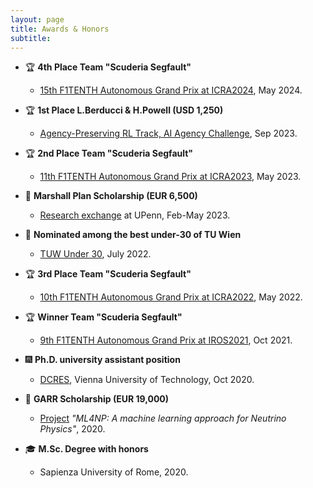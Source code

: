 ```yaml
---
layout: page
title: Awards & Honors
subtitle:
---
```


<!-- https://dev.to/nikolab/complete-list-of-github-markdown-emoji-markup-5aia -->


- :trophy: **4th Place Team "Scuderia Segfault"**
  - [15th F1TENTH Autonomous Grand Prix at ICRA2024](https://www.tuwien.at/inf/f1tenth/news-detail/15th-grand-prix/), May 2024.

- :trophy: **1st Place L.Berducci & H.Powell (USD 1,250)**
  - [Agency-Preserving RL Track, AI Agency Challenge](https://alignmentjam.com/jam/agency), Sep 2023.

- :trophy: **2nd Place Team "Scuderia Segfault"**
  - [11th F1TENTH Autonomous Grand Prix at ICRA2023](https://informatics.tuwien.ac.at/news/2442), May 2023.

- :rocket: **Marshall Plan Scholarship (EUR 6,500)**
  - [Research exchange](https://www.marshallplan.at/) at UPenn, Feb-May 2023.

- :rocket: **Nominated among the best under-30 of TU Wien**
  - [TUW Under 30](https://informatics.tuwien.ac.at/news/2249), July 2022.

- :trophy: **3rd Place Team "Scuderia Segfault"**
  - [10th F1TENTH Autonomous Grand Prix at ICRA2022](https://informatics.tuwien.ac.at/news/2224), May 2022.

- :trophy: **Winner Team "Scuderia Segfault"**
  - [9th F1TENTH Autonomous Grand Prix at IROS2021](https://informatics.tuwien.ac.at/news/2097), Oct 2021.

- :fireworks: **Ph.D. university assistant position**
  - [DCRES](https://informatics.tuwien.ac.at/doctoral/resilient-embedded-systems/), Vienna University of Technology, Oct 2020.

- :rocket: **GARR Scholarship (EUR 19,000)**
  - [Project](https://www.european-funding-guide.eu/scholarship/10526-scholarship-orio-carlini) *"ML4NP: A machine learning approach for Neutrino Physics"*, 2020.

- :mortar_board: **M.Sc. Degree with honors**
  - Sapienza University of Rome, 2020.
